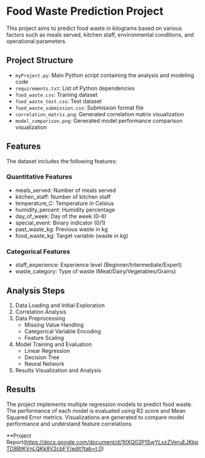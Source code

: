 # Food Waste Prediction Project

This project aims to predict food waste in kilograms based on various factors such as meals served, kitchen staff, environmental conditions, and operational parameters.

## Project Structure

- `myProject.py`: Main Python script containing the analysis and modeling code
- `requirements.txt`: List of Python dependencies
- `food_waste.csv`: Training dataset
- `food_waste_test.csv`: Test dataset
- `food_waste_submission.csv`: Submission format file
- `correlation_matrix.png`: Generated correlation matrix visualization
- `model_comparison.png`: Generated model performance comparison visualization

## Features

The dataset includes the following features:

### Quantitative Features
- meals_served: Number of meals served
- kitchen_staff: Number of kitchen staff
- temperature_C: Temperature in Celsius
- humidity_percent: Humidity percentage
- day_of_week: Day of the week (0-6)
- special_event: Binary indicator (0/1)
- past_waste_kg: Previous waste in kg
- food_waste_kg: Target variable (waste in kg)

### Categorical Features
- staff_experience: Experience level (Beginner/Intermediate/Expert)
- waste_category: Type of waste (Meat/Dairy/Vegetables/Grains)


## Analysis Steps

1. Data Loading and Initial Exploration
2. Correlation Analysis
3. Data Preprocessing
   - Missing Value Handling
   - Categorical Variable Encoding
   - Feature Scaling
4. Model Training and Evaluation
   - Linear Regression
   - Decision Tree
   - Neural Network
5. Results Visualization and Analysis

## Results

The project implements multiple regression models to predict food waste. The performance of each model is evaluated using R2 score and Mean Squared Error metrics. Visualizations are generated to compare model performance and understand feature correlations.

**Project Report(https://docs.google.com/document/d/1tlXQ02P1SwYLxzZVeruEJKkpTD8BtKVnLQKk8V2cbFY/edit?tab=t.0)
